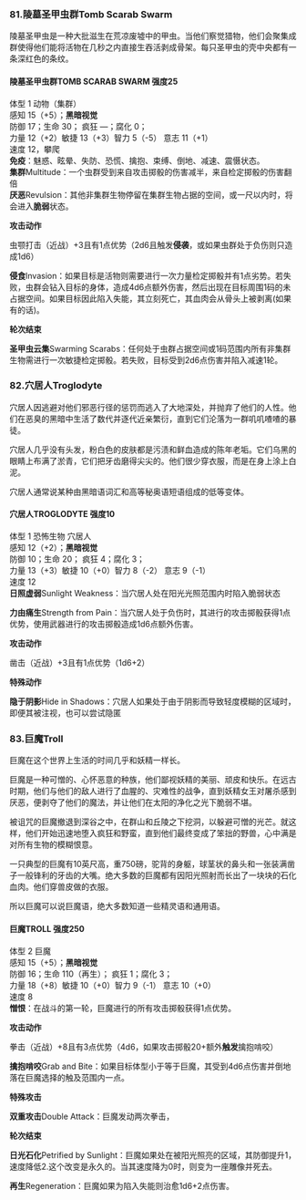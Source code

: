 ### 81.陵墓圣甲虫群Tomb Scarab Swarm

陵墓圣甲虫是一种大批滋生在荒凉废墟中的甲虫。当他们察觉猎物，他们会聚集成群使得他们能将活物在几秒之内直接生吞活剥成骨架。每只圣甲虫的壳中央都有一条深红色的条纹。

#### 陵墓圣甲虫群TOMB SCARAB SWARM 强度25

体型 1 动物（集群）  
感知 15（+5）；**黑暗视觉**  
防御 17；生命 30； 疯狂 —；腐化 0；  
力量 12（+2）敏捷 13（+3）智力 5（-5） 意志 11（+1）  
速度 12，攀爬  
**免疫**：魅惑、眩晕、失防、恐慌、擒抱、束缚、倒地、减速、震慑状态。  
**集群**Multitude：一个虫群受到来自攻击掷骰的伤害减半，来自检定掷骰的伤害翻倍  
**厌恶**Revulsion：其他非集群生物停留在集群生物占据的空间，或一尺以内时，将会进入**脆弱**状态。

**攻击动作**

虫颚打击（近战）+3且有1点优势（2d6且触发**侵袭**，或如果虫群处于负伤则只造成1d6）

**侵食**Invasion：如果目标是活物则需要进行一次力量检定掷骰并有1点劣势。若失败，虫群会钻入目标的身体，造成4d6点额外伤害，然后出现在目标周围1码的未占据空间。如果目标因此陷入失能，其立刻死亡，其血肉会从骨头上被剥离(如果有的话)。

**轮次结束**

**圣甲虫云集**Swarming
Scarabs：任何处于虫群占据空间或1码范围内所有非集群生物需进行一次敏捷检定掷骰。若失败，目标受到2d6点伤害并陷入减速1轮。

### 82.穴居人Troglodyte

穴居人因逃避对他们邪恶行径的惩罚而逃入了大地深处，并抛弃了他们的人性。他们在恶臭的黑暗中生活了数代并逐代近亲繁衍，直到它们沦落为一群叽叽喳喳的暴徒。

穴居人几乎没有头发，粉白色的皮肤都是污渍和鲜血造成的陈年老垢。它们乌黑的眼睛上布满了淤青，它们把牙齿磨得尖尖的。他们很少穿衣服，而是在身上涂上白泥。

穴居人通常说某种由黑暗语词汇和高等秘奥语短语组成的低等变体。

#### 穴居人TROGLODYTE 强度10

体型 1 恐怖生物 穴居人  
感知 12（+2）；**黑暗视觉**  
防御 10；生命 20； 疯狂 4；腐化 3；  
力量 13（+3）敏捷 10（+0）智力 8（-2） 意志 9（-1）  
速度 12  
**日照虚弱**Sunlight Weakness：当穴居人处在阳光光照范围内时陷入脆弱状态

**力由痛生**Strength from
Pain：当穴居人处于负伤时，其进行的攻击掷骰获得1点优势，使用武器进行的攻击掷骰造成1d6点额外伤害。

**攻击动作**

凿击（近战）+3且有1点优势（1d6+2）

**特殊动作**

**隐于阴影**Hide in
Shadows：穴居人如果处于由于阴影而导致轻度模糊的区域时，即便其被注视，也可以尝试隐匿

### 83.巨魔Troll

巨魔在这个世界上生活的时间几乎和妖精一样长。

巨魔是一种可憎的、心怀恶意的种族，他们鄙视妖精的美丽、顽皮和快乐。在远古时期，他们与他们的敌人进行了血腥的、灾难性的战争，直到妖精女王对屠杀感到厌恶，便剥夺了他们的魔法，并让他们在太阳的净化之光下脆弱不堪。

被诅咒的巨魔撤退到深谷之中，在群山和丘陵之下挖洞，以躲避可憎的光芒。就这样，他们开始迅速地堕入疯狂和野蛮，直到他们最终变成了笨拙的野兽，心中满是对所有生物的模糊恨意。

一只典型的巨魔有10英尺高，重750磅，驼背的身躯，球茎状的鼻头和一张装满凿子一般锋利的牙齿的大嘴。绝大多数的巨魔都有因阳光照射而长出了一块块的石化血肉。他们穿兽皮做的衣服。

所以巨魔可以说巨魔语，绝大多数知道一些精灵语和通用语。

#### 巨魔TROLL 强度250

体型 2 巨魔  
感知 15（+5）；**黑暗视觉**  
防御 16；生命 110（再生）； 疯狂 1；腐化 3；  
力量 18（+8）敏捷 10（+0）智力 9（-1） 意志 10（+0）  
速度 8  
**憎恨**：在战斗的第一轮，巨魔进行的所有攻击掷骰获得1点优势。

**攻击动作**

拳击（近战）+8且有3点优势（4d6，如果攻击掷骰20+额外**触发**擒抱啃咬）

**擒抱啃咬**Grab and
Bite：如果目标体型小于等于巨魔，其受到4d6点伤害并倒地落在巨魔选择的触及范围内一点。

**特殊攻击**

**双重攻击**Double Attack：巨魔发动两次拳击，

**轮次结束**

**日光石化**Petrified by
Sunlight：巨魔如果处在被阳光照亮的区域，其防御提升1，速度降低2.这个改变是永久的。当其速度降为0时，则变为一座雕像并死去。

**再生**Regeneration：巨魔如果为陷入失能则治愈1d6+2点伤害。
